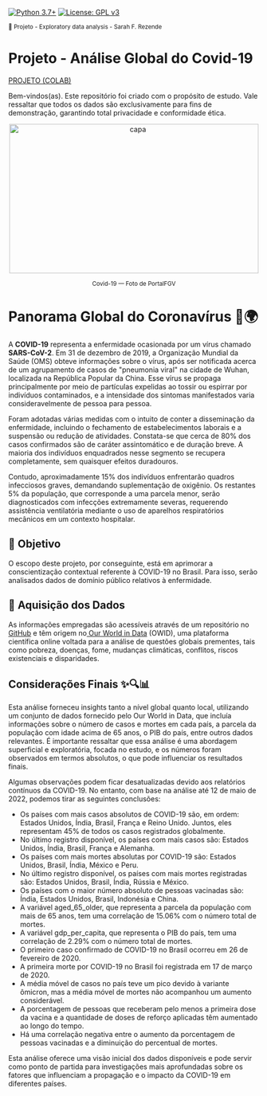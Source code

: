[![Python 3.7+](https://img.shields.io/badge/python-3.7+-blue.svg)](https://www.python.org/downloads/release/python-360/) [![License: GPL v3](https://img.shields.io/badge/License-GPLv3-blue.svg)](https://www.gnu.org/licenses/gpl-3.0) 

<sub> 📂 Projeto - Exploratory data analysis - Sarah F. Rezende

#  **Projeto** - Análise Global do Covid-19 

[PROJETO (COLAB)]()

Bem-vindos(as). Este repositório foi criado com o propósito de estudo. Vale ressaltar que todos os dados são exclusivamente para fins de demonstração, garantindo total privacidade e conformidade ética.

<p align="center">
  <a href="https://github.com/SarahFeanor?tab=repositories">
    <img src="https://cdn.discordapp.com/attachments/1063559719291199599/1202442953998733392/global_economic_barometer_covid19.jpg?ex=65cd7944&is=65bb0444&hm=87c25a6d548f80b55a74198ca834de715b89ef73007e1eb5fc35c5e68a2d43f0&" alt="capa" width="500" height="300">
  </a>
</p> <p align="center"> <sup> Covid-19 — Foto de PortalFGV</sup> </p>


# **Panorama Global do Coronavírus** 🔬🌍

A **COVID-19** representa a enfermidade ocasionada por um vírus chamado **SARS-CoV-2**. Em 31 de dezembro de 2019, a Organização Mundial da Saúde (OMS) obteve informações sobre o vírus, após ser notificada acerca de um agrupamento de casos de "pneumonia viral" na cidade de Wuhan, localizada na República Popular da China. Esse vírus se propaga principalmente por meio de partículas expelidas ao tossir ou espirrar por indivíduos contaminados, e a intensidade dos sintomas manifestados varia consideravelmente de pessoa para pessoa.

Foram adotadas várias medidas com o intuito de conter a disseminação da enfermidade, incluindo o fechamento de estabelecimentos laborais e a suspensão ou redução de atividades. Constata-se que cerca de 80% dos casos confirmados são de caráter assintomático e de duração breve. A maioria dos indivíduos enquadrados nesse segmento se recupera completamente, sem quaisquer efeitos duradouros.

Contudo, aproximadamente 15% dos indivíduos enfrentarão quadros infecciosos graves, demandando suplementação de oxigênio. Os restantes 5% da população, que corresponde a uma parcela menor, serão diagnosticados com infecções extremamente severas, requerendo assistência ventilatória mediante o uso de aparelhos respiratórios mecânicos em um contexto hospitalar.

## 📍 **Objetivo**

O escopo deste projeto, por conseguinte, está em aprimorar a conscientização contextual referente à COVID-19 no Brasil. Para isso, serão analisados dados de domínio público relativos à enfermidade.


## 📂 **Aquisição dos Dados**
As informações empregadas são acessíveis através de um repositório no [GitHub](https://github.com/owid/covid-19-data/tree/master/public/data) e têm origem no[ Our World in Data](https://ourworldindata.org/coronavirus) (OWID), uma plataforma científica online voltada para a análise de questões globais prementes, tais como pobreza, doenças, fome, mudanças climáticas, conflitos, riscos existenciais e disparidades.

## Considerações Finais ✨🔍📊

Esta análise forneceu insights tanto a nível global quanto local, utilizando um conjunto de dados fornecido pelo Our World in Data, que incluía informações sobre o número de casos e mortes em cada país, a parcela da população com idade acima de 65 anos, o PIB do país, entre outros dados relevantes. É importante ressaltar que essa análise é uma abordagem superficial e exploratória, focada no estudo, e os números foram observados em termos absolutos, o que pode influenciar os resultados finais.

Algumas observações podem ficar desatualizadas devido aos relatórios contínuos da COVID-19. No entanto, com base na análise até 12 de maio de 2022, podemos tirar as seguintes conclusões:

- Os países com mais casos absolutos de COVID-19 são, em ordem: Estados Unidos, Índia, Brasil, França e Reino Unido. Juntos, eles representam 45% de todos os casos registrados globalmente.
- No último registro disponível, os países com mais casos são: Estados Unidos, Índia, Brasil, França e Alemanha.
- Os países com mais mortes absolutas por COVID-19 são: Estados Unidos, Brasil, Índia, México e Peru.
- No último registro disponível, os países com mais mortes registradas são: Estados Unidos, Brasil, Índia, Rússia e México.
- Os países com o maior número absoluto de pessoas vacinadas são: Índia, Estados Unidos, Brasil, Indonésia e China.
- A variável aged_65_older, que representa a parcela da população com mais de 65 anos, tem uma correlação de 15.06% com o número total de mortes.
- A variável gdp_per_capita, que representa o PIB do país, tem uma correlação de 2.29% com o número total de mortes.
- O primeiro caso confirmado de COVID-19 no Brasil ocorreu em 26 de fevereiro de 2020.
- A primeira morte por COVID-19 no Brasil foi registrada em 17 de março de 2020.
- A média móvel de casos no país teve um pico devido à variante ômicron, mas a média móvel de mortes não acompanhou um aumento considerável.
- A porcentagem de pessoas que receberam pelo menos a primeira dose da vacina e a quantidade de doses de reforço aplicadas têm aumentado ao longo do tempo.
- Há uma correlação negativa entre o aumento da porcentagem de pessoas vacinadas e a diminuição do percentual de mortes.

Esta análise oferece uma visão inicial dos dados disponíveis e pode servir como ponto de partida para investigações mais aprofundadas sobre os fatores que influenciam a propagação e o impacto da COVID-19 em diferentes países.
